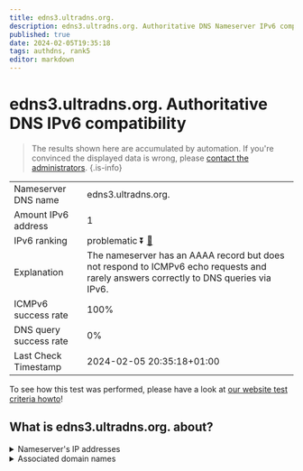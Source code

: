```yaml
---
title: edns3.ultradns.org.
description: edns3.ultradns.org. Authoritative DNS Nameserver IPv6 compatibility
published: true
date: 2024-02-05T19:35:18
tags: authdns, rank5
editor: markdown
---
```


# edns3.ultradns.org. Authoritative DNS IPv6 compatibility

> The results shown here are accumulated by automation. If you're convinced the displayed data is wrong, please [contact the administrators](/howto/chat). 
{.is-info}




|   |   |
| - | - |
| Nameserver DNS name | edns3.ultradns.org.
| Amount IPv6 address | 1
| IPv6 ranking | problematic :arrow_double_down: [🔗](/howto/ranking) |
| Explanation | The nameserver has an AAAA record but does not respond to ICMPv6 echo requests and rarely answers correctly to DNS queries via IPv6. |
| ICMPv6 success rate | 100%|
| DNS query success rate | 0% |
| Last Check Timestamp | 2024-02-05 20:35:18+01:00 |

To see how this test was performed, please have a look at [our website test criteria howto](/howto/testcriteria/authdns)!


## What is edns3.ultradns.org. about?




<details>
<summary>Nameserver's IP addresses</summary>

2001:502:4612::203

</details>



<details>
<summary>Associated domain names</summary>

www.rbc.com

</details>
